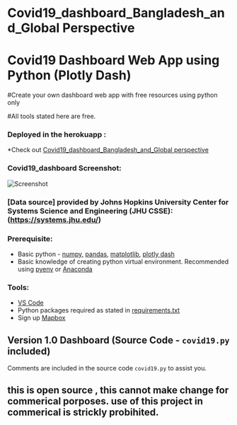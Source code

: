 # Covid19_dashboard_Bangladesh_and_Global Perspective
# Covid19 Dashboard Web App using Python (Plotly Dash)
#Create your own dashboard web app with free resources using python only

#All tools stated here are free.

### Deployed in the herokuapp :
*Check  out [Covid19_dashboard_Bangladesh_and_Global perspective](https://covid19dashboardbangladesh.herokuapp.com/?fbclid=IwAR3FuWDDJOaKbKVTELxwD-Z6yYPAGWPSTiij-fGttfC6cedLsJpD-5mYArg) 


### Covid19_dashboard Screenshot:
![Screenshot](https://github.com/hafez-ahmad/Covid19_dashboard_Bangladesh_and_Global/blob/master/dashboard.PNG)

### [Data source] provided by Johns Hopkins University Center for Systems Science and Engineering (JHU CSSE):(https://systems.jhu.edu/)

### Prerequisite:
* Basic python - [numpy](https://numpy.org/), [pandas](https://pandas.pydata.org/), [matplotlib](https://matplotlib.org/), [plotly dash](https://dash.plotly.com/)
* Basic knowledge of creating python virtual environment. Recommended using [pyenv](https://github.com/pyenv/pyenv) or [Anaconda](https://www.anaconda.com/)

### Tools:
* [VS Code](https://code.visualstudio.com/download)
* Python packages required as stated in [requirements.txt](https://github.com/hafez-ahmad/Covid19_dashboard_Bangladesh_and_Global/blob/master/requirements.txt)
* Sign up [Mapbox](https://www.mapbox.com/)

## Version 1.0 Dashboard (Source Code - `covid19.py` included)
Comments are included in the source code `covid19.py` to assist you.  
## this is open source , this cannot make change for commerical porposes. use of this project in commerical is strickly probihited.


